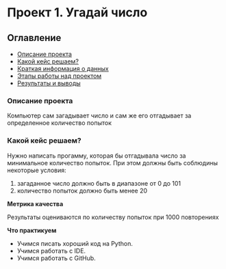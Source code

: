 # Проект 1. Угадай число

## Оглавление
* [Описание проекта](https://github.com/VKIlya/SF_projects/tree/main/Project%201/README.md#Описание-проекта)
* [Какой кейс решаем?](https://github.com/VKIlya/SF_projects/tree/main/Project%201/README.md#Какой-кейс-решаем)
* [Краткая информация о данных](https://github.com/VKIlya/SF_projects/tree/main/Project%201/README.md#Краткая-информация-о-данных)
* [Этапы работы над проектом](https://github.com/VKIlya/SF_projects/tree/main/Project%201/README.md#Этапы-работы-над-проектом)
* [Результаты и выводы](https://github.com/VKIlya/SF_projects/tree/main/Project%201/README.md#Результаты-и-выводы)

### **Описание проекта**
Компьютер сам загадывает число и сам же его отгадывает за определенное количество попыток

### **Какой кейс решаем?**
Нужно написать прогамму, которая бы отгадывала число за минимальное количество попыток. При этом должны быть соблюдины некоторые условия:

1. загаданное число должно быть в диапазоне от 0 до 101
2. количество попыток должно быть менее 20

**Метрика качества**

Результаты оцениваются по количеству попыток при 1000 повторениях

**Что практикуем**

* Учимся писать хороший код на Python.
* Учимся работать с IDE.
* Учимся работать с GitHub.